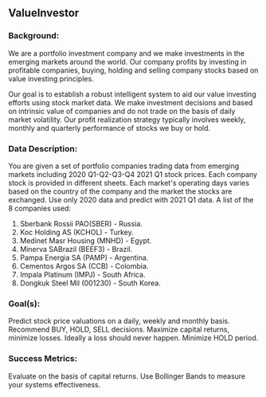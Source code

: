 ## ValueInvestor




### Background:


We are a portfolio investment company and we make investments in the emerging markets around the world. Our company profits by investing in profitable companies, buying, holding and selling company stocks based on value investing principles.


Our goal is to establish a robust intelligent system to aid our value investing efforts using stock market data. We make investment decisions and based on intrinsic value of companies and do not trade on the basis of daily market volatility. Our profit realization strategy typically involves weekly, monthly and quarterly performance of stocks we buy or hold.


### Data Description:


You are given a set of portfolio companies trading data from emerging markets including 2020 Q1-Q2-Q3-Q4 2021 Q1 stock prices. Each company stock is provided in different sheets. Each market's operating days varies based on the country of the company and the market the stocks are exchanged. Use only 2020 data and predict with 2021 Q1 data. A list of the 8 companies used:

1. Sberbank Rossii PAO(SBER) - Russia.
2. Koc Holding AS (KCHOL) - Turkey.
3. Medinet Masr Housing (MNHD) - Egypt.
4. Minerva SABrazil (BEEF3) - Brazil.
5. Pampa Energia SA (PAMP) - Argentina.
6. Cementos Argos SA (CCB) - Colombia.
7. Impala Platinum (IMPJ) - South Africa.
8. Dongkuk Steel Mil (001230) - South Korea.


### Goal(s):


Predict stock price valuations on a daily, weekly and monthly basis. Recommend BUY, HOLD, SELL decisions. Maximize capital returns, minimize losses. Ideally a loss should never happen. Minimize HOLD period.


### Success Metrics:


Evaluate on the basis of capital returns. Use Bollinger Bands to measure your systems effectiveness.
